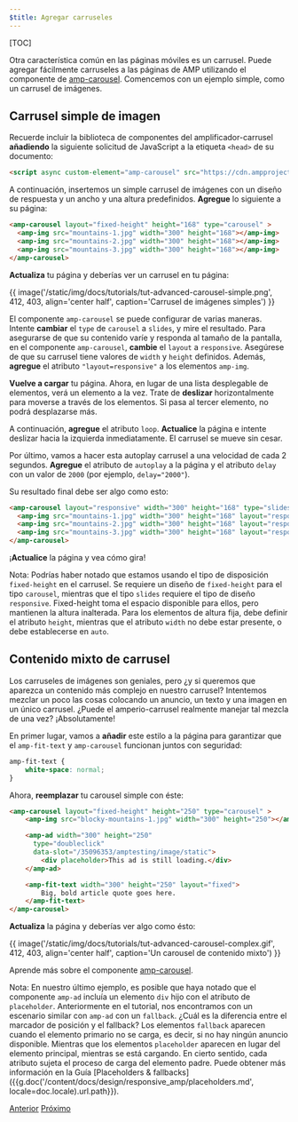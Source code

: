 ```yaml
---
$title: Agregar carruseles
---
```


[TOC]

Otra característica común en las páginas móviles es un carrusel. Puede agregar fácilmente carruseles a las páginas de AMP utilizando el componente de [amp-carousel](/es/docs/reference/components/amp-carousel.html). Comencemos con un ejemplo simple, como un carrusel de imágenes.

## Carrusel simple de imagen

Recuerde incluir la biblioteca de componentes del amplificador-carrusel **añadiendo** la siguiente solicitud de JavaScript a la etiqueta `<head>` de su documento:

```html
<script async custom-element="amp-carousel" src="https://cdn.ampproject.org/v0/amp-carousel-0.1.js"></script>
```

A continuación, insertemos un simple carrusel de imágenes con un diseño de respuesta y un ancho y una altura predefinidos. **Agregue** lo siguiente a su página:

```html
<amp-carousel layout="fixed-height" height="168" type="carousel" >
  <amp-img src="mountains-1.jpg" width="300" height="168"></amp-img>
  <amp-img src="mountains-2.jpg" width="300" height="168"></amp-img>
  <amp-img src="mountains-3.jpg" width="300" height="168"></amp-img>
</amp-carousel>
```

**Actualiza** tu página y deberías ver un carrusel en tu página:

{{ image('/static/img/docs/tutorials/tut-advanced-carousel-simple.png', 412, 403, align='center half', caption='Carrusel de imágenes simples') }}

El componente `amp-carousel` se puede configurar de varias maneras. Intente **cambiar** el `type` de `carousel` a `slides`, y mire el resultado. Para asegurarse de que su contenido varíe y responda al tamaño de la pantalla, en el componente `amp-carousel`, **cambie** el `layout` a `responsive`. Asegúrese de que su carrusel tiene valores de `width` y `height` definidos. Además, **agregue** el atributo `"layout=responsive"` a los elementos `amp-img`.

**Vuelve a cargar** tu página. Ahora, en lugar de una lista desplegable de elementos, verá un elemento a la vez. Trate de **deslizar** horizontalmente para moverse a través de los elementos. Si pasa al tercer elemento, no podrá desplazarse más.

A continuación, **agregue** el atributo `loop`. **Actualice** la página e intente deslizar hacia la izquierda inmediatamente. El carrusel se mueve sin cesar.

Por último, vamos a hacer esta autoplay carrusel a una velocidad de cada 2 segundos. **Agregue** el atributo de `autoplay` a la página y el atributo `delay` con un valor de `2000` (por ejemplo, `delay="2000"`).

Su resultado final debe ser algo como esto:

```html
<amp-carousel layout="responsive" width="300" height="168" type="slides" autoplay delay="2000" loop>
  <amp-img src="mountains-1.jpg" width="300" height="168" layout="responsive"></amp-img>
  <amp-img src="mountains-2.jpg" width="300" height="168" layout="responsive"></amp-img>
  <amp-img src="mountains-3.jpg" width="300" height="168" layout="responsive"></amp-img>
</amp-carousel>
```

¡**Actualice** la página y vea cómo gira!

Nota: Podrías haber notado que estamos usando el tipo de disposición `fixed-height` en el carrusel. Se requiere un diseño de `fixed-height` para el tipo `carousel`, mientras que el tipo `slides` requiere el tipo de diseño `responsive`. Fixed-height toma el espacio disponible para ellos, pero mantienen la altura inalterada. Para los elementos de altura fija, debe definir el atributo `height`, mientras que el atributo `width` no debe estar presente, o debe establecerse en `auto`.

## Contenido mixto de carrusel

Los carruseles de imágenes son geniales, pero ¿y si queremos que aparezca un contenido más complejo en nuestro carrusel? Intentemos mezclar un poco las cosas colocando un anuncio, un texto y una imagen en un único carrusel. ¿Puede el amperio-carrusel realmente manejar tal mezcla de una vez? ¡Absolutamente!

En primer lugar, vamos a **añadir** este estilo a la página para garantizar que el `amp-fit-text` y `amp-carousel` funcionan juntos con seguridad:

```css
amp-fit-text {
    white-space: normal;
}
```

Ahora, **reemplazar** tu carousel simple con éste:

```html
<amp-carousel layout="fixed-height" height="250" type="carousel" >
    <amp-img src="blocky-mountains-1.jpg" width="300" height="250"></amp-img>

    <amp-ad width="300" height="250"
      type="doubleclick"
      data-slot="/35096353/amptesting/image/static">
        <div placeholder>This ad is still loading.</div>
    </amp-ad>

    <amp-fit-text width="300" height="250" layout="fixed">
        Big, bold article quote goes here.
    </amp-fit-text>
</amp-carousel>
```

**Actualiza** la página y deberías ver algo como ésto:

{{ image('/static/img/docs/tutorials/tut-advanced-carousel-complex.gif', 412, 403, align='center half', caption='Un carousel de contenido mixto') }}

Aprende más sobre el componente [amp-carousel](/es/docs/reference/components/amp-carousel.html).

Nota: En nuestro último ejemplo, es posible que haya notado que el componente `amp-ad` incluía un elemento `div` hijo con el atributo de `placeholder`. Anteriormente en el tutorial, nos encontramos con un escenario similar con `amp-ad` con un `fallback`. ¿Cuál es la diferencia entre el marcador de posición y el fallback? Los elementos `fallback` aparecen cuando el elemento primario no se carga, es decir, si no hay ningún anuncio disponible. Mientras que los elementos `placeholder` aparecen en lugar del elemento principal, mientras se está cargando. En cierto sentido, cada atributo sujeta el proceso de carga del elemento padre. Puede obtener más información en la Guía [Placeholders & fallbacks]({{g.doc('/content/docs/design/responsive_amp/placeholders.md', locale=doc.locale).url.path}}).

<div class="prev-next-buttons">
  <a class="button prev-button" href="{{g.doc('/content/docs/fundamentals/add_advanced/adding_components.md', locale=doc.locale).url.path}}"><span class="arrow-prev">Anterior</span></a>
  <a class="button next-button" href="{{g.doc('/content/docs/fundamentals/add_advanced/tracking_data.md', locale=doc.locale).url.path}}"><span class="arrow-next">Próximo</span></a>
</div>
